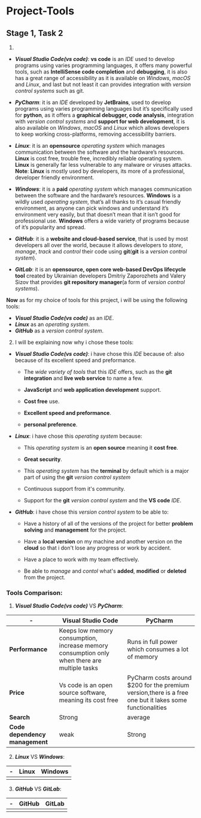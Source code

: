 # Project-Tools
## Stage 1, Task 2

1.	
- ***Visual Studio Code(vs code)***: **vs code** is an *IDE* used to develop programs using varies programming languages, it offers many powerful tools, such as **IntelliSense code completion** and **debugging**, it is also has a great range of accessibility as it is available on *Windows*, *macOS* and *Linux*, and last but not least it can provides integration with *version control systems* such as git.

- ***PyCharm***: it is an *IDE* developed by **JetBrains**, used to develop programs using varies programming languages but it’s specifically used for **python**, as it offers a **graphical debugger, code analysis**, integration with *version control systems* and **support for web development**, it is also available on *Windows*, *macOS* and *Linux* which allows developers to keep working cross-platforms, removing accessibility barriers.

- ***Linux***: it is an **opensource** *operating system* which manages communication between the software and the hardware’s resources. **Linux** is cost free, trouble free, incredibly reliable operating system. **Linux** is generally far less vulnerable to any malware or viruses attacks.
**Note**: **Linux** is mostly used by developers, its more of a professional, developer friendly environment.

- ***Windows***: it is a **paid** *operating system* which manages communication between the software and the hardware’s resources. **Windows** is a wildly used *operating system*, that’s all thanks to it’s casual friendly environment, as anyone can pick windows and understand it’s environment very easily, but that doesn’t mean that it isn’t good for professional use. **Windows** offers a wide variety of programs because of it’s popularity and spread.

- ***GitHub***: it is a **website and cloud-based service**, that is used by most developers all over the world, because it allows developers to *store*, *manage*, *track* and *control* their code using **git**(**git** is a *version control system*).

- ***GitLab***: it is an **opensource, open core web-based DevOps lifecycle tool** created by Ukrainian developers Dmitriy Zaporozhets and Valery Sizov that provides **git repository manager**(a form of *version control systems*).

**Now** as for my choice of tools for this project, i will be using the following tools:
- ***Visual Studio Code(vs code)*** as an *IDE*.
- ***Linux*** as an *operating system*.
- ***GitHub*** as a *version control system*.


2. I will be explaining now why i chose these tools: 

- ***Visual Studio Code(vs code)***: i have chose this *IDE* because of: also because of its excellent speed and preformance.
    - The *wide variety of tools* that this *IDE* offers, such as the **git integration** and **live web service** to name a few.

    - **JavaScript** and **web application development** support.
    - **Cost free** use.
    - **Excellent speed and preformance**.
    - **personal preference**.

- ***Linux***: i have chose this *operating system* because:
    - This *operating system* is an **open source** meaning it **cost free**.

    - **Great security**.
    - This *operating system* has the **terminal** by default which is a major part of using the **git** *version control system*

    - Continuous  support from it's community.
    - Support for the **git** *version control system* and the **VS code** *IDE*.

- ***GitHub***: i have chose this *version control system* to be able to:
    - Have a history of all of the versions of the project for better **problem solving** and **management** for the project.

    - Have a **local version** on my machine and another version on the **cloud** so that i don't lose any progress or work by accident.

    - Have a place to work with my team effectively.
    - Be able to *manage* and *contol* what's **added**, **modified** or **deleted** from the project.

### Tools Comparison: 
1. ***Visual Studio Code(vs code)*** VS ***PyCharm***: 

|-|**Visual Studio Code**|**PyCharm**|
|-|------------------|-------|
|**Performance**|Keeps low memory consumption, increase memory consumption only when there are multiple tasks|Runs in full power which consumes a lot of memory|
|**Price**|Vs code is an open source software, meaning its cost free|PyCharm costs around $200 for the premium version,there is a free one but it lakes some functionalities|
|**Search**|Strong|average|
|**Code dependency management**|weak|Strong|

2. ***Linux*** VS ***Windows***:

|-|Linux|Windows|
|-|-----|-------|
||||

3. ***GitHub*** VS ***GitLab***:

|-|GitHub|GitLab|
|-|------|------|
||||
